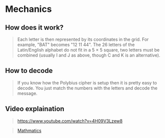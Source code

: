 # Mechanics
## How does it work?
> Each letter is then represented by its coordinates in the grid. For example, "BAT" becomes "12 11 44". The 26 letters of the Latin/English alphabet do not fit in a 5 × 5 square, two letters must be combined (usually I and J as above, though C and K is an alternative).
## How to decode
> If you know how the Polybius cipher is setup then it is pretty easy to decode. You just match the numbers with the letters and decode the message.
## Video explaination
> https://www.youtube.com/watch?v=4H09V3Lzew8

> [Mathmatics](https://github.com/EPHS-CyberSecurity-2020-Hour1/CipherProject/blob/main/Polybius_mathmatics.md)
